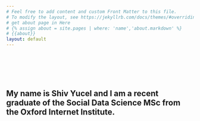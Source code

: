 ```yaml
---
# Feel free to add content and custom Front Matter to this file.
# To modify the layout, see https://jekyllrb.com/docs/themes/#overriding-theme-defaults
# get about page in Here
# {% assign about = site.pages | where: 'name','about.markdown' %}
# {{about}}
layout: default
---
```


<br/><br/><br/><br/>

## My name is Shiv Yucel and I am a recent graduate of the Social Data Science MSc from the Oxford Internet Institute.




